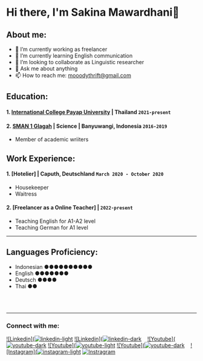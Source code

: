 # Hi there, I'm Sakina Mawardhani👋

## About me:
- 🔭 I’m currently working as freelancer
- 🌱 I’m currently learning English communication
- 👯 I’m looking to collaborate as Linguistic researcher
- 💬 Ask me about anything
- 📫 How to reach me: mooodythrift@gmail.com

## Education:

#### 1. [International College Payap University](https://wp.payap.ac.th/) | Thailand `2021-present`
 
#### 2. [SMAN 1 Glagah](https://www.sman1glagah.sch.id/) | Science | Banyuwangi, Indonesia `2016-2019`
   - Member of academic wriiters

## Work Experience:
#### 1. [Hotelier] | Caputh, Deutschland `March 2020 - October 2020`
   - Housekeeper
   - Waitress
#### 2. [Freelancer as a Online Teacher] | `2022-present`
   - Teaching English for A1-A2 level
   - Teaching German for A1 level
---

## Languages Proficiency:
   - Indonesian ●●●●●●●●●●
   - English    ●●●●●●●
   - Deutsch    ●●●●
   - Thai       ●●


<br />
<br />

---
### Connect with me:


[![Linkedin](![linkedin-light](https://github.com/sakinaMawardhani4/sakinaMawardhani4/assets/148930590/756be136-eb01-4e1a-bf11-589f9637cdab)](https://www.linkedin.com/in/sakina-mawardhani-817004286/)
[![Linkedin](![linkedin-dark](https://github.com/sakinaMawardhani4/sakinaMawardhani4/assets/148930590/e6ea5cd7-1438-4ff8-909d-517217a6fee5)](https://www.linkedin.com/in/sakina-mawardhani-817004286/)
&nbsp;&nbsp;
[![Youtube](![youtube-dark](https://github.com/sakinaMawardhani4/sakinaMawardhani4/assets/148930590/2fd85f68-5b5e-42a4-96e6-3091f69bc663)](https://www.youtube.com/channel/UCv1r5GZbUq2zfHOf_WjF7dg)
[![Youtube](![youtube-light](https://github.com/sakinaMawardhani4/sakinaMawardhani4/assets/148930590/173d13b0-7897-43ce-b760-fbf7f1b2c107)]()
[![Youtube](![youtube-dark](https://github.com/sakinaMawardhani4/sakinaMawardhani4/assets/148930590/2fd85f68-5b5e-42a4-96e6-3091f69bc663)](https://www.youtube.com/channel/UCv1r5GZbUq2zfHOf_WjF7dg)
&nbsp;&nbsp;
[![Instagram](![instagram-light](https://github.com/sakinaMawardhani4/sakinaMawardhani4/assets/148930590/e94bdff0-b8ca-4c2c-b915-041bde121f17)](https://instagram.com/sakinasasa04?igshid=MmVlMjlkMTBhMg%3D%3D&utm_source=qr)
[![Instragram](![instagram-dark](https://github.com/sakinaMawardhani4/sakinaMawardhani4/assets/148930590/f2a5ee5c-d53c-4fde-b503-337e94b42667))](https://instagram.com/sakinasasa04?igshid=MmVlMjlkMTBhMg%3D%3D&utm_source=qr)




